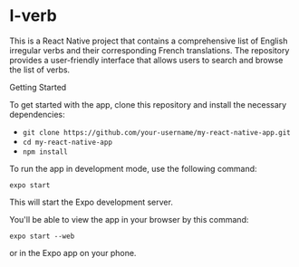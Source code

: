 # I-verb
This is a React Native project that contains a comprehensive list of English irregular verbs and their corresponding French translations. The repository provides a user-friendly interface that allows users to search and browse the list of verbs.

Getting Started

To get started with the app, clone this repository and install the necessary dependencies:

- ``git clone https://github.com/your-username/my-react-native-app.git``
- ``cd my-react-native-app``
- ``npm install``

To run the app in development mode, use the following command:

``expo start``

This will start the Expo development server.

You'll be able to view the app in your browser by this command:

``expo start --web``

or in the Expo app on your phone.
